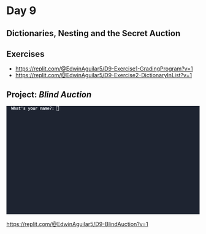 # Day 9
## Dictionaries, Nesting and the Secret Auction

## Exercises
- https://replit.com/@EdwinAguilar5/D9-Exercise1-GradingProgram?v=1
- https://replit.com/@EdwinAguilar5/D9-Exercise2-DictionaryInList?v=1

## Project: _Blind Auction_

![Blind-Auction](Blind-Auction.gif)

https://replit.com/@EdwinAguilar5/D9-BlindAuction?v=1



